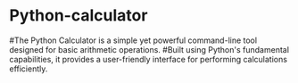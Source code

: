 # Python-calculator
#The Python Calculator is a simple yet powerful command-line tool designed for basic arithmetic operations. 
#Built using Python's fundamental capabilities, it provides a user-friendly interface for performing calculations efficiently.
